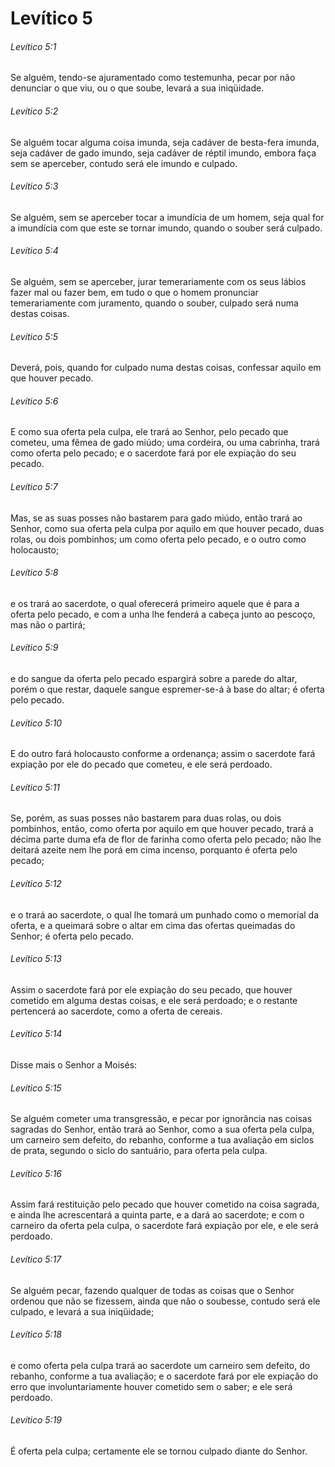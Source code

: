 # Levítico 5

###### Levítico 5:1

Se alguém, tendo-se ajuramentado como testemunha, pecar por não denunciar o que viu, ou o que soube, levará a sua iniqüidade.

###### Levítico 5:2

Se alguém tocar alguma coisa imunda, seja cadáver de besta-fera imunda, seja cadáver de gado imundo, seja cadáver de réptil imundo, embora faça sem se aperceber, contudo será ele imundo e culpado.

###### Levítico 5:3

Se alguém, sem se aperceber tocar a imundícia de um homem, seja qual for a imundícia com que este se tornar imundo, quando o souber será culpado.

###### Levítico 5:4

Se alguém, sem se aperceber, jurar temerariamente com os seus lábios fazer mal ou fazer bem, em tudo o que o homem pronunciar temerariamente com juramento, quando o souber, culpado será numa destas coisas.

###### Levítico 5:5

Deverá, pois, quando for culpado numa destas coisas, confessar aquilo em que houver pecado.

###### Levítico 5:6

E como sua oferta pela culpa, ele trará ao Senhor, pelo pecado que cometeu, uma fêmea de gado miúdo; uma cordeira, ou uma cabrinha, trará como oferta pelo pecado; e o sacerdote fará por ele expiação do seu pecado.

###### Levítico 5:7

Mas, se as suas posses não bastarem para gado miúdo, então trará ao Senhor, como sua oferta pela culpa por aquilo em que houver pecado, duas rolas, ou dois pombinhos; um como oferta pelo pecado, e o outro como holocausto;

###### Levítico 5:8

e os trará ao sacerdote, o qual oferecerá primeiro aquele que é para a oferta pelo pecado, e com a unha lhe fenderá a cabeça junto ao pescoço, mas não o partirá;

###### Levítico 5:9

e do sangue da oferta pelo pecado espargirá sobre a parede do altar, porém o que restar, daquele sangue espremer-se-á à base do altar; é oferta pelo pecado.

###### Levítico 5:10

E do outro fará holocausto conforme a ordenança; assim o sacerdote fará expiação por ele do pecado que cometeu, e ele será perdoado.

###### Levítico 5:11

Se, porém, as suas posses não bastarem para duas rolas, ou dois pombinhos, então, como oferta por aquilo em que houver pecado, trará a décima parte duma efa de flor de farinha como oferta pelo pecado; não lhe deitará azeite nem lhe porá em cima incenso, porquanto é oferta pelo pecado;

###### Levítico 5:12

e o trará ao sacerdote, o qual lhe tomará um punhado como o memorial da oferta, e a queimará sobre o altar em cima das ofertas queimadas do Senhor; é oferta pelo pecado.

###### Levítico 5:13

Assim o sacerdote fará por ele expiação do seu pecado, que houver cometido em alguma destas coisas, e ele será perdoado; e o restante pertencerá ao sacerdote, como a oferta de cereais.

###### Levítico 5:14

Disse mais o Senhor a Moisés:

###### Levítico 5:15

Se alguém cometer uma transgressão, e pecar por ignorância nas coisas sagradas do Senhor, então trará ao Senhor, como a sua oferta pela culpa, um carneiro sem defeito, do rebanho, conforme a tua avaliação em siclos de prata, segundo o siclo do santuário, para oferta pela culpa.

###### Levítico 5:16

Assim fará restituição pelo pecado que houver cometido na coisa sagrada, e ainda lhe acrescentará a quinta parte, e a dará ao sacerdote; e com o carneiro da oferta pela culpa, o sacerdote fará expiação por ele, e ele será perdoado.

###### Levítico 5:17

Se alguém pecar, fazendo qualquer de todas as coisas que o Senhor ordenou que não se fizessem, ainda que não o soubesse, contudo será ele culpado, e levará a sua iniqüidade;

###### Levítico 5:18

e como oferta pela culpa trará ao sacerdote um carneiro sem defeito, do rebanho, conforme a tua avaliação; e o sacerdote fará por ele expiação do erro que involuntariamente houver cometido sem o saber; e ele será perdoado.

###### Levítico 5:19

É oferta pela culpa; certamente ele se tornou culpado diante do Senhor.

